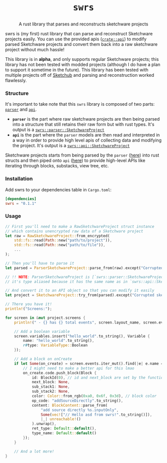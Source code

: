 <h1 align="center"><pre>swrs</pre></h1>
<p align="center">A rust library that parses and reconstructs sketchware projects</p>

swrs is (my first) rust library that can parse and reconstruct Sketchware projects easily. You can use the provided apis ([`crate::api`](/src/api)) to modify parsed Sketchware projects and convert them back into a raw sketchware project without much hassle!

This library is in **alpha**, and only supports regular Sketchware projects; this library has not been tested with modded projects (although I do have a plan to support it sometime in the future). This library has been tested with multiple projects off of [Sketchub](https://sketchub.in) and parsing and reconstruction worked flawlessly.

### Structure

It's important to take note that this `swrs` library is composed of two parts: [`parser`](src/parser) and [`api`](src/api).

 - **`parser`** is the part where raw sketchware projects are then being parsed into a structure that still retains their raw form but with rust types. It's output is a [`swrs::parser::SketchwareProject`](https://github.com/Iyxan23/swrs/blob/dev/src/parser/mod.rs#L138)
 - **`api`** is the part where the `parser` models are then read and interpreted in a way in order to provide high level apis of collecting data and modifying the project. It's output is a [`swrs::api::SketchwareProject`](https://github.com/Iyxan23/swrs/blob/dev/src/api/mod.rs#L238)

Sketchware projects starts from being parsed by the `parser` ([here](https://github.com/Iyxan23/swrs/blob/0f570c0f8907504a36ec3169385dcbe17edec401/src/parser/mod.rs#L153)) into rust structs and then piped onto `api` ([here](https://github.com/Iyxan23/swrs/blob/dev/src/api/mod.rs#L252)) to provide high-level APIs like iterating through blocks, substacks, view tree, etc.

### Installation
Add swrs to your dependencies table in `Cargo.toml`:
```toml
[dependencies]
swrs = "0.1.1"
```

### Usage
```rs
// First you'll need to make a RawSketchwareProject struct instance
// which contains unencrypted raw data of a Sketchware project
let raw = RawSketchwareProject::from_encrypted(
    std::fs::read(Path::new("path/to/project")),
    std::fs::read(Path::new("path/to/file")),
    ...
);

// Then you'll have to parse it
let parsed = ParserSketchwareProject::parse_from(raw).except("Corrupted sketchware project");

// !! NOTE: ParserSketchwareProject is [`swrs::parser::SketchwareProject`] !!
// it's type aliased because it has the same name as in `swrs::api::SketchwareProject`

// And convert it to an API object so that you can modify it easily
let project = SketchwareProject::try_from(parsed).except("Corrupted sketchware project");

// There you have it!
println!("Screens:");

for screen in &mut project.screens {
    println!(" - {} has {} total events", screen.layout_name, screen.events.len());

    // Add a boolean variable
    screen.variables.insert("hello_world".to_string(), Variable {
        name: "hello_world".to_string(),
        r#type: VariableType::Boolean
    });

    // Add a block on onCreate
    if let Some(on_create) = screen.events.iter_mut().find(|e| e.name == "onCreate") {
        // I might need to make a better api for this lmao
        on_create.code.push_block(Block {
            id: BlockId(0), // id and next_block are set by the function
            next_block: None,
            sub_stack1: None,
            sub_stack2: None,
            color: Color::from_rgb(0xa0, 0x6f, 0x3d), // block color
            op_code: "addSourceDirectly".to_string(),
            content: BlockContent::parse_from(
                "add source directly %s.inputOnly",
                Some(vec!["// Hello asd from swrs!".to_string()]),
                |_| unreachable!()
            ).unwrap(),
            ret_type: Default::default(),
            type_name: Default::default()
        });
    }

    // And a lot more!
}
```
